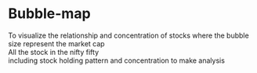 # Bubble-map
To visualize the  relationship and concentration of stocks
where the bubble size represent the market cap
<br>
All the stock in the nifty fifty<br>
including stock holding pattern and  concentration to make  analysis
